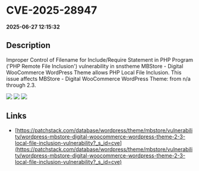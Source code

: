 # CVE-2025-28947

**2025-06-27 12:15:32**

## Description
Improper Control of Filename for Include/Require Statement in PHP Program ('PHP Remote File Inclusion') vulnerability in snstheme MBStore - Digital WooCommerce WordPress Theme allows PHP Local File Inclusion. This issue affects MBStore - Digital WooCommerce WordPress Theme: from n/a through 2.3.

![](https://img.shields.io/static/v1?label=Score&message=8.1&color=red)
![](https://img.shields.io/static/v1?label=Severity&message=HIGH&color=red)
![](https://img.shields.io/static/v1?label=CWE&message=RFI&color=green)

## Links
- [https://patchstack.com/database/wordpress/theme/mbstore/vulnerability/wordpress-mbstore-digital-woocommerce-wordpress-theme-2-3-local-file-inclusion-vulnerability?_s_id=cve](https://patchstack.com/database/wordpress/theme/mbstore/vulnerability/wordpress-mbstore-digital-woocommerce-wordpress-theme-2-3-local-file-inclusion-vulnerability?_s_id=cve)
